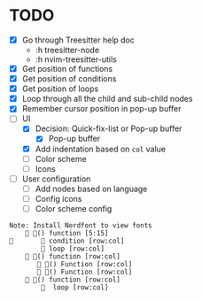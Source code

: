 # TODO

- [x] Go through Treesitter help doc
    - :h treesitter-node
    - :h nvim-treesitter-utils
- [x] Get position of functions
- [x] Get position of conditions
- [x] Get position of loops
- [x] Loop through all the child and sub-child nodes
- [x] Remember cursor position in pop-up buffer
- [ ] UI
    - [x] Decision: Quick-fix-list or Pop-up buffer
        - [x] Pop-up buffer
    - [x] Add indentation based on `col` value
    - [ ] Color scheme
    - [ ] Icons
- [ ] User configuration
    - [ ] Add nodes based on language
    - [ ] Config icons
    - [ ] Color scheme config
```text
Note: Install Nerdfont to view fonts
     󰊕() function [5:15]
        condition [row:col]
         loop [row:col]
     󰊕() function [row:col]
        󰊕() Function [row:col]
        󰊕() Function [row:col]
     󰊕() function [row:col]
          loop [row:col]

```
